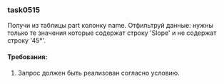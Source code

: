 
### task0515

Получи из таблицы part колонку name.
Отфильтруй данные: нужны только те значения которые содержат строку &#39;Slope&#39; и не содержат строку &#39;45&deg;&#39;.


#### Требования:
1.	Запрос должен быть реализован согласно условию.

